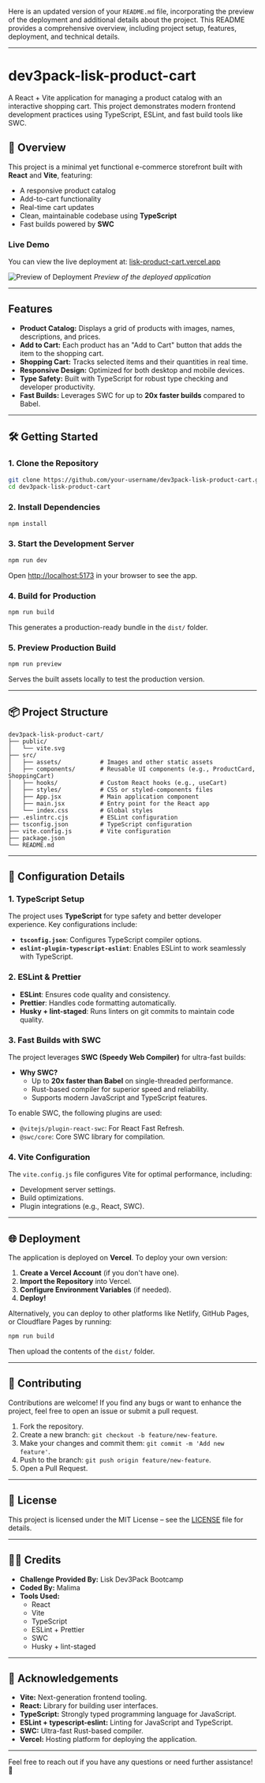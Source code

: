 Here is an updated version of your `README.md` file, incorporating the preview of the deployment and additional details about the project. This README provides a comprehensive overview, including project setup, features, deployment, and technical details.

---

# dev3pack-lisk-product-cart

A React + Vite application for managing a product catalog with an interactive shopping cart. This project demonstrates modern frontend development practices using TypeScript, ESLint, and fast build tools like SWC.

## 🚀 Overview

This project is a minimal yet functional e-commerce storefront built with **React** and **Vite**, featuring:

- A responsive product catalog
- Add-to-cart functionality
- Real-time cart updates
- Clean, maintainable codebase using **TypeScript**
- Fast builds powered by **SWC**

### Live Demo

You can view the live deployment at: [lisk-product-cart.vercel.app](https://lisk-product-cart.vercel.app)

![Preview of Deployment](./preview.png)
*Preview of the deployed application*

---

## Features

- **Product Catalog:** Displays a grid of products with images, names, descriptions, and prices.
- **Add to Cart:** Each product has an "Add to Cart" button that adds the item to the shopping cart.
- **Shopping Cart:** Tracks selected items and their quantities in real time.
- **Responsive Design:** Optimized for both desktop and mobile devices.
- **Type Safety:** Built with TypeScript for robust type checking and developer productivity.
- **Fast Builds:** Leverages SWC for up to **20x faster builds** compared to Babel.

---

## 🛠️ Getting Started

### 1. Clone the Repository

```bash
git clone https://github.com/your-username/dev3pack-lisk-product-cart.git
cd dev3pack-lisk-product-cart
```

### 2. Install Dependencies

```bash
npm install
```

### 3. Start the Development Server

```bash
npm run dev
```

Open [http://localhost:5173](http://localhost:5173) in your browser to see the app.

### 4. Build for Production

```bash
npm run build
```

This generates a production-ready bundle in the `dist/` folder.

### 5. Preview Production Build

```bash
npm run preview
```

Serves the built assets locally to test the production version.

---

## 📦 Project Structure

```
dev3pack-lisk-product-cart/
├── public/
│   └── vite.svg
├── src/
│   ├── assets/           # Images and other static assets
│   ├── components/       # Reusable UI components (e.g., ProductCard, ShoppingCart)
│   ├── hooks/            # Custom React hooks (e.g., useCart)
│   ├── styles/           # CSS or styled-components files
│   ├── App.jsx           # Main application component
│   ├── main.jsx          # Entry point for the React app
│   └── index.css         # Global styles
├── .eslintrc.cjs         # ESLint configuration
├── tsconfig.json         # TypeScript configuration
├── vite.config.js        # Vite configuration
├── package.json
└── README.md
```

---

## 🔧 Configuration Details

### 1. TypeScript Setup

The project uses **TypeScript** for type safety and better developer experience. Key configurations include:

- **`tsconfig.json`**: Configures TypeScript compiler options.
- **`eslint-plugin-typescript-eslint`**: Enables ESLint to work seamlessly with TypeScript.

### 2. ESLint & Prettier

- **ESLint**: Ensures code quality and consistency.
- **Prettier**: Handles code formatting automatically.
- **Husky + lint-staged**: Runs linters on git commits to maintain code quality.

### 3. Fast Builds with SWC

The project leverages **SWC (Speedy Web Compiler)** for ultra-fast builds:

- **Why SWC?**
  - Up to **20x faster than Babel** on single-threaded performance.
  - Rust-based compiler for superior speed and reliability.
  - Supports modern JavaScript and TypeScript features.

To enable SWC, the following plugins are used:
- `@vitejs/plugin-react-swc`: For React Fast Refresh.
- `@swc/core`: Core SWC library for compilation.

### 4. Vite Configuration

The `vite.config.js` file configures Vite for optimal performance, including:

- Development server settings.
- Build optimizations.
- Plugin integrations (e.g., React, SWC).

---

## 🌐 Deployment

The application is deployed on **Vercel**. To deploy your own version:

1. **Create a Vercel Account** (if you don't have one).
2. **Import the Repository** into Vercel.
3. **Configure Environment Variables** (if needed).
4. **Deploy!**

Alternatively, you can deploy to other platforms like Netlify, GitHub Pages, or Cloudflare Pages by running:

```bash
npm run build
```

Then upload the contents of the `dist/` folder.

---

## 🤝 Contributing

Contributions are welcome! If you find any bugs or want to enhance the project, feel free to open an issue or submit a pull request.

1. Fork the repository.
2. Create a new branch: `git checkout -b feature/new-feature`.
3. Make your changes and commit them: `git commit -m 'Add new feature'`.
4. Push to the branch: `git push origin feature/new-feature`.
5. Open a Pull Request.

---

## 📄 License

This project is licensed under the MIT License – see the [LICENSE](LICENSE) file for details.

---

## 👨‍💻 Credits

- **Challenge Provided By:** Lisk Dev3Pack Bootcamp
- **Coded By:** Malima
- **Tools Used:**
  - React
  - Vite
  - TypeScript
  - ESLint + Prettier
  - SWC
  - Husky + lint-staged

---

## 🙌 Acknowledgements

- **Vite:** Next-generation frontend tooling.
- **React:** Library for building user interfaces.
- **TypeScript:** Strongly typed programming language for JavaScript.
- **ESLint + typescript-eslint:** Linting for JavaScript and TypeScript.
- **SWC:** Ultra-fast Rust-based compiler.
- **Vercel:** Hosting platform for deploying the application.

---

Feel free to reach out if you have any questions or need further assistance! 🚀